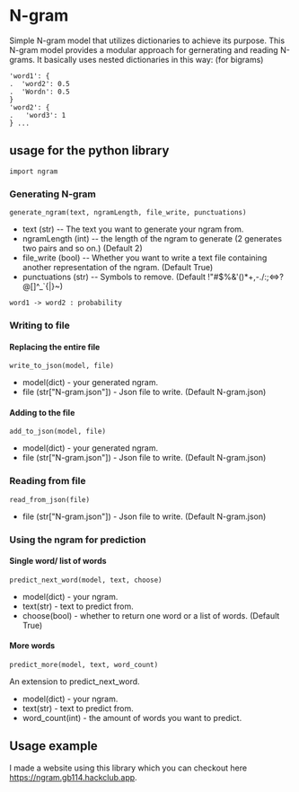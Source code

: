 # N-gram
Simple N-gram model that utilizes dictionaries to achieve its purpose. This N-gram model provides a modular approach for gernerating and reading N-grams.
It basically uses nested dictionaries in this way: (for bigrams)
```
'word1': {
.  'word2': 0.5
.  'Wordn': 0.5
}
'word2': {
.   'word3': 1
} ...
```
## usage for the python library
```
import ngram
```
### Generating N-gram
```
generate_ngram(text, ngramLength, file_write, punctuations)
```
- text (str) -- The text you want to generate your ngram from.
- ngramLength (int) -- the length of the ngram to generate (2 generates two pairs and so on.) (Default 2)
- file_write (bool) -- Whether you want to write a text file containing another representation of the ngram. (Default True)
- punctuations (str) -- Symbols to remove. (Default !"#$%&'()*+,-./:;<=>?@[\]^_`{|}~)
```
word1 -> word2 : probability
```
### Writing to file
#### Replacing the entire file
```
write_to_json(model, file)
```
- model(dict) - your generated ngram.
- file (str["N-gram.json"]) - Json file to write. (Default N-gram.json)
#### Adding to the file
```
add_to_json(model, file)
```
- model(dict) - your generated ngram.
- file (str["N-gram.json"]) - Json file to write. (Default N-gram.json)
### Reading from file
```
read_from_json(file)
```
- file (str["N-gram.json"]) - Json file to write. (Default N-gram.json)
### Using the ngram for prediction
#### Single word/ list of words
```
predict_next_word(model, text, choose)
```
- model(dict) - your ngram.
- text(str) - text to predict from.
- choose(bool) - whether to return one word or a list of words. (Default True)
#### More words
```
predict_more(model, text, word_count)
```
An extension to predict_next_word.
- model(dict) - your ngram.
- text(str) - text to predict from.
- word_count(int) - the amount of words you want to predict.
## Usage example
I made a website using this library which you can checkout here https://ngram.gb114.hackclub.app.
